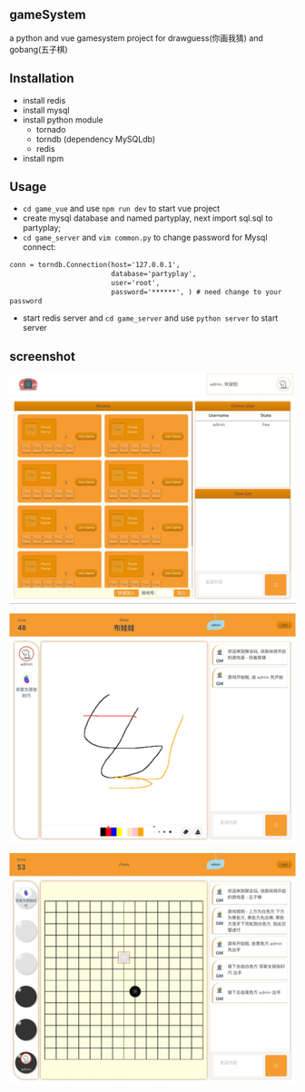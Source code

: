 ## gameSystem
a python and vue gamesystem project for drawguess(你画我猜) and gobang(五子棋)


## Installation
- install redis 
- install mysql
- install python module
    - tornado 
    - torndb (dependency MySQLdb)
    - redis 
- install npm 

## Usage

- `cd game_vue` and use `npm run dev` to start vue project
- create mysql database and named partyplay, next import sql.sql to partyplay;
- `cd game_server` and `vim common.py` to change password for Mysql connect:
```
conn = torndb.Connection(host='127.0.0.1',
                         database='partyplay',
                         user='root',
                         password='******', ) # need change to your password
```
- start redis server and `cd game_server` and use `python server` to start server

## screenshot
![hall](./screenshot/screenshot1.png)

![drawguess](./screenshot/screenshot2.png)

![chess](./screenshot/screenshot3.png)


